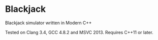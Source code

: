 # Blackjack
Blackjack simulator written in Modern C++

Tested on Clang 3.4, GCC 4.8.2 and MSVC 2013. Requires C++11 or later.
